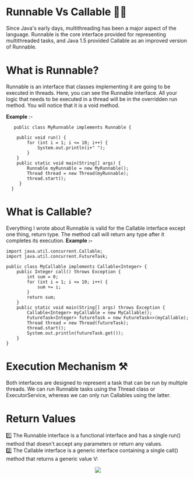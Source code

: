 # Runnable Vs Callable 🤜🤛

Since Java's early days, multithreading has been a major aspect of the language. Runnable is the core interface provided for representing multithreaded tasks, and Java 1.5 provided Callable as an improved version of Runnable.


# What is Runnable?
Runnable is an interface that classes implementing it are going to be executed in threads. Here, you can see the Runnable interface. All your logic that needs to be executed in a thread will be in the overridden run method. You will notice that it is a void method.

**Example** :-

```
   public class MyRunnable implements Runnable {

    public void run() {
        for (int i = 1; i <= 10; i++) {
            System.out.println(i+" ");
        }
    }
    public static void main(String[] args) {
        Runnable myRunnable = new MyRunnable();
        Thread thread = new Thread(myRunnable);
        thread.start();
     }
  }
```
# What is Callable?
Everything I wrote about Runnable is valid for the Callable interface except one thing, return type. The method call will return any type after it completes its execution.
**Example :-**
```
import java.util.concurrent.Callable;
import java.util.concurrent.FutureTask;

public class MyCallable implements Callable<Integer> {
    public Integer call() throws Exception {
        int sum = 0;
        for (int i = 1; i <= 10; i++) {
            sum += i;
        }
        return sum;
    }
    public static void main(String[] args) throws Exception {
        Callable<Integer> myCallable = new MyCallable();
        FutureTask<Integer> futureTask = new FutureTask<>(myCallable);
        Thread thread = new Thread(futureTask);
        thread.start();
        System.out.println(futureTask.get());
    }
}
```

# Execution Mechanism ⚒️
Both interfaces are designed to represent a task that can be run by multiple threads. We can run Runnable tasks using the Thread class or ExecutorService, whereas we can only run Callables using the latter.

# Return Values
1️⃣ The Runnable interface is a functional interface and has a single run() method that doesn't accept any parameters or return any values.\
2️⃣ The Callable interface is a generic interface containing a single call() method that returns a generic value V:

<p align="center">
<img src="https://1.bp.blogspot.com/-hPABQB_W9D0/X7J67eFrReI/AAAAAAAAkcM/6xbW-nnmbbIj_gKcdDuI-67DyST55ly2QCLcBGAsYHQ/w400-h278/Difference%2Bbetween%2BCallable%2Band%2BRunnable%2Bin%2BJava.png" />

</p>
